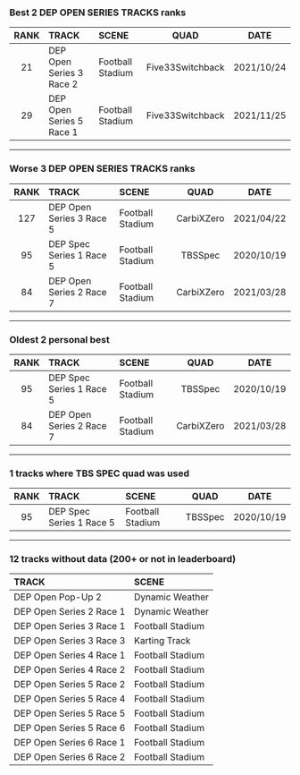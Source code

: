 ### Best 2 DEP OPEN SERIES TRACKS ranks
|RANK|TRACK|SCENE|QUAD|DATE|
|:---:|:---|:---|:---:|:---:|
|21|DEP Open Series 3 Race 2|Football Stadium|Five33Switchback|2021/10/24|
|29|DEP Open Series 5 Race 1|Football Stadium|Five33Switchback|2021/11/25|
---
### Worse 3 DEP OPEN SERIES TRACKS ranks
|RANK|TRACK|SCENE|QUAD|DATE|
|:---:|:---|:---|:---:|:---:|
|127|DEP Open Series 3 Race 5|Football Stadium|CarbiXZero|2021/04/22|
|95|DEP Spec Series 1 Race 5|Football Stadium|TBSSpec|2020/10/19|
|84|DEP Open Series 2 Race 7|Football Stadium|CarbiXZero|2021/03/28|
---
### Oldest 2 personal best
|RANK|TRACK|SCENE|QUAD|DATE|
|:---:|:---|:---|:---:|:---:|
|95|DEP Spec Series 1 Race 5|Football Stadium|TBSSpec|2020/10/19|
|84|DEP Open Series 2 Race 7|Football Stadium|CarbiXZero|2021/03/28|
---
### 1 tracks where TBS SPEC quad was used
|RANK|TRACK|SCENE|QUAD|DATE|
|:---:|:---|:---|:---:|:---:|
|95|DEP Spec Series 1 Race 5|Football Stadium|TBSSpec|2020/10/19|
---
### 12 tracks without data (200+ or not in leaderboard)
|TRACK|SCENE|
|:---|:---|
|DEP Open Pop-Up 2|Dynamic Weather|
|DEP Open Series 2 Race 1|Dynamic Weather|
|DEP Open Series 3 Race 1|Football Stadium|
|DEP Open Series 3 Race 3|Karting Track|
|DEP Open Series 4 Race 1|Football Stadium|
|DEP Open Series 4 Race 2|Football Stadium|
|DEP Open Series 5 Race 2|Football Stadium|
|DEP Open Series 5 Race 4|Football Stadium|
|DEP Open Series 5 Race 5|Football Stadium|
|DEP Open Series 5 Race 6|Football Stadium|
|DEP Open Series 6 Race 1|Football Stadium|
|DEP Open Series 6 Race 2|Football Stadium|
